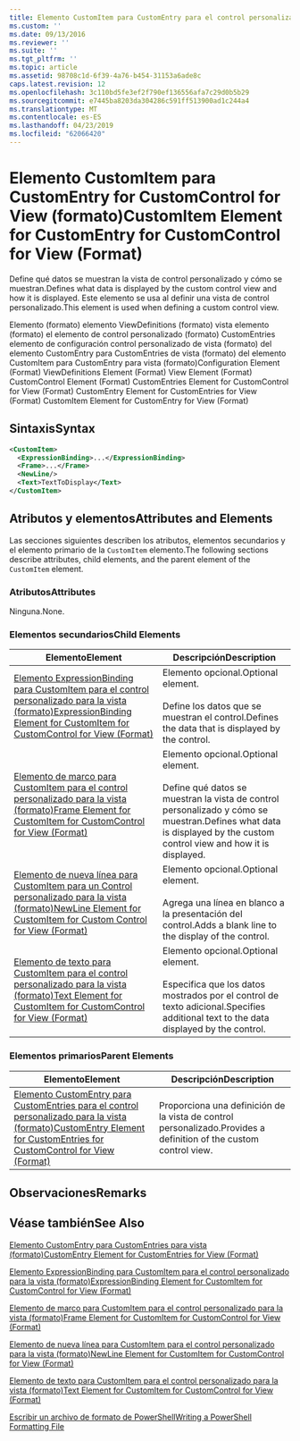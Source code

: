 ```yaml
---
title: Elemento CustomItem para CustomEntry para el control personalizado para la vista (formato) | Microsoft Docs
ms.custom: ''
ms.date: 09/13/2016
ms.reviewer: ''
ms.suite: ''
ms.tgt_pltfrm: ''
ms.topic: article
ms.assetid: 98708c1d-6f39-4a76-b454-31153a6ade8c
caps.latest.revision: 12
ms.openlocfilehash: 3c110bd5fe3ef2f790ef136556afa7c29d0b5b29
ms.sourcegitcommit: e7445ba8203da304286c591ff513900ad1c244a4
ms.translationtype: MT
ms.contentlocale: es-ES
ms.lasthandoff: 04/23/2019
ms.locfileid: "62066420"
---
```

# <a name="customitem-element-for-customentry-for-customcontrol-for-view-format"></a><span data-ttu-id="d2119-102">Elemento CustomItem para CustomEntry for CustomControl for View (formato)</span><span class="sxs-lookup"><span data-stu-id="d2119-102">CustomItem Element for CustomEntry for CustomControl for View (Format)</span></span>

<span data-ttu-id="d2119-103">Define qué datos se muestran la vista de control personalizado y cómo se muestran.</span><span class="sxs-lookup"><span data-stu-id="d2119-103">Defines what data is displayed by the custom control view and how it is displayed.</span></span> <span data-ttu-id="d2119-104">Este elemento se usa al definir una vista de control personalizado.</span><span class="sxs-lookup"><span data-stu-id="d2119-104">This element is used when defining a custom control view.</span></span>

<span data-ttu-id="d2119-105">Elemento (formato) elemento ViewDefinitions (formato) vista elemento (formato) el elemento de control personalizado (formato) CustomEntries elemento de configuración control personalizado de vista (formato) del elemento CustomEntry para CustomEntries de vista (formato) del elemento CustomItem para CustomEntry para vista (formato)</span><span class="sxs-lookup"><span data-stu-id="d2119-105">Configuration Element (Format) ViewDefinitions Element (Format) View Element (Format) CustomControl Element (Format) CustomEntries Element for CustomControl for View (Format) CustomEntry Element for CustomEntries for View (Format) CustomItem Element for CustomEntry for View (Format)</span></span>

## <a name="syntax"></a><span data-ttu-id="d2119-106">Sintaxis</span><span class="sxs-lookup"><span data-stu-id="d2119-106">Syntax</span></span>

```xml
<CustomItem>
  <ExpressionBinding>...</ExpressionBinding>
  <Frame>...</Frame>
  <NewLine/>
  <Text>TextToDisplay</Text>
</CustomItem>
```

## <a name="attributes-and-elements"></a><span data-ttu-id="d2119-107">Atributos y elementos</span><span class="sxs-lookup"><span data-stu-id="d2119-107">Attributes and Elements</span></span>

<span data-ttu-id="d2119-108">Las secciones siguientes describen los atributos, elementos secundarios y el elemento primario de la `CustomItem` elemento.</span><span class="sxs-lookup"><span data-stu-id="d2119-108">The following sections describe attributes, child elements, and the parent element of the `CustomItem` element.</span></span>

### <a name="attributes"></a><span data-ttu-id="d2119-109">Atributos</span><span class="sxs-lookup"><span data-stu-id="d2119-109">Attributes</span></span>

<span data-ttu-id="d2119-110">Ninguna.</span><span class="sxs-lookup"><span data-stu-id="d2119-110">None.</span></span>

### <a name="child-elements"></a><span data-ttu-id="d2119-111">Elementos secundarios</span><span class="sxs-lookup"><span data-stu-id="d2119-111">Child Elements</span></span>

|<span data-ttu-id="d2119-112">Elemento</span><span class="sxs-lookup"><span data-stu-id="d2119-112">Element</span></span>|<span data-ttu-id="d2119-113">Descripción</span><span class="sxs-lookup"><span data-stu-id="d2119-113">Description</span></span>|
|-------------|-----------------|
|[<span data-ttu-id="d2119-114">Elemento ExpressionBinding para CustomItem para el control personalizado para la vista (formato)</span><span class="sxs-lookup"><span data-stu-id="d2119-114">ExpressionBinding Element for CustomItem for CustomControl for View (Format)</span></span>](./expressionbinding-element-for-customitem-for-customcontrol-for-view-format.md)|<span data-ttu-id="d2119-115">Elemento opcional.</span><span class="sxs-lookup"><span data-stu-id="d2119-115">Optional element.</span></span><br /><br /> <span data-ttu-id="d2119-116">Define los datos que se muestran el control.</span><span class="sxs-lookup"><span data-stu-id="d2119-116">Defines the data that is displayed by the control.</span></span>|
|[<span data-ttu-id="d2119-117">Elemento de marco para CustomItem para el control personalizado para la vista (formato)</span><span class="sxs-lookup"><span data-stu-id="d2119-117">Frame Element for CustomItem for CustomControl for View (Format)</span></span>](./frame-element-for-customitem-for-customcontrol-for-view-format.md)|<span data-ttu-id="d2119-118">Elemento opcional.</span><span class="sxs-lookup"><span data-stu-id="d2119-118">Optional element.</span></span><br /><br /> <span data-ttu-id="d2119-119">Define qué datos se muestran la vista de control personalizado y cómo se muestran.</span><span class="sxs-lookup"><span data-stu-id="d2119-119">Defines what data is displayed by the custom control view and how it is displayed.</span></span>|
|[<span data-ttu-id="d2119-120">Elemento de nueva línea para CustomItem para un Control personalizado para la vista (formato)</span><span class="sxs-lookup"><span data-stu-id="d2119-120">NewLine Element for CustomItem for Custom Control for View (Format)</span></span>](./newline-element-for-customitem-for-customcontrol-for-view-format.md)|<span data-ttu-id="d2119-121">Elemento opcional.</span><span class="sxs-lookup"><span data-stu-id="d2119-121">Optional element.</span></span><br /><br /> <span data-ttu-id="d2119-122">Agrega una línea en blanco a la presentación del control.</span><span class="sxs-lookup"><span data-stu-id="d2119-122">Adds a blank line to the display of the control.</span></span>|
|[<span data-ttu-id="d2119-123">Elemento de texto para CustomItem para el control personalizado para la vista (formato)</span><span class="sxs-lookup"><span data-stu-id="d2119-123">Text Element for CustomItem for CustomControl for View (Format)</span></span>](./text-element-for-customitem-for-customview-for-view-format.md)|<span data-ttu-id="d2119-124">Elemento opcional.</span><span class="sxs-lookup"><span data-stu-id="d2119-124">Optional element.</span></span><br /><br /> <span data-ttu-id="d2119-125">Especifica que los datos mostrados por el control de texto adicional.</span><span class="sxs-lookup"><span data-stu-id="d2119-125">Specifies additional text to the data displayed by the control.</span></span>|

### <a name="parent-elements"></a><span data-ttu-id="d2119-126">Elementos primarios</span><span class="sxs-lookup"><span data-stu-id="d2119-126">Parent Elements</span></span>

|<span data-ttu-id="d2119-127">Elemento</span><span class="sxs-lookup"><span data-stu-id="d2119-127">Element</span></span>|<span data-ttu-id="d2119-128">Descripción</span><span class="sxs-lookup"><span data-stu-id="d2119-128">Description</span></span>|
|-------------|-----------------|
|[<span data-ttu-id="d2119-129">Elemento CustomEntry para CustomEntries para el control personalizado para la vista (formato)</span><span class="sxs-lookup"><span data-stu-id="d2119-129">CustomEntry Element for CustomEntries for CustomControl for View (Format)</span></span>](./customentry-element-for-customentries-for-customcontrol-for-view-format.md)|<span data-ttu-id="d2119-130">Proporciona una definición de la vista de control personalizado.</span><span class="sxs-lookup"><span data-stu-id="d2119-130">Provides a definition of the custom control view.</span></span>|

## <a name="remarks"></a><span data-ttu-id="d2119-131">Observaciones</span><span class="sxs-lookup"><span data-stu-id="d2119-131">Remarks</span></span>

## <a name="see-also"></a><span data-ttu-id="d2119-132">Véase también</span><span class="sxs-lookup"><span data-stu-id="d2119-132">See Also</span></span>

[<span data-ttu-id="d2119-133">Elemento CustomEntry para CustomEntries para vista (formato)</span><span class="sxs-lookup"><span data-stu-id="d2119-133">CustomEntry Element for CustomEntries for View (Format)</span></span>](./customentry-element-for-customentries-for-customcontrol-for-view-format.md)

[<span data-ttu-id="d2119-134">Elemento ExpressionBinding para CustomItem para el control personalizado para la vista (formato)</span><span class="sxs-lookup"><span data-stu-id="d2119-134">ExpressionBinding Element for CustomItem for CustomControl for View (Format)</span></span>](./expressionbinding-element-for-customitem-for-customcontrol-for-view-format.md)

[<span data-ttu-id="d2119-135">Elemento de marco para CustomItem para el control personalizado para la vista (formato)</span><span class="sxs-lookup"><span data-stu-id="d2119-135">Frame Element for CustomItem for CustomControl for View (Format)</span></span>](./frame-element-for-customitem-for-customcontrol-for-view-format.md)

[<span data-ttu-id="d2119-136">Elemento de nueva línea para CustomItem para el control personalizado para la vista (formato)</span><span class="sxs-lookup"><span data-stu-id="d2119-136">NewLine Element for CustomItem for CustomControl for View (Format)</span></span>](./newline-element-for-customitem-for-customcontrol-for-view-format.md)

[<span data-ttu-id="d2119-137">Elemento de texto para CustomItem para el control personalizado para la vista (formato)</span><span class="sxs-lookup"><span data-stu-id="d2119-137">Text Element for CustomItem for CustomControl for View (Format)</span></span>](./text-element-for-customitem-for-customview-for-view-format.md)

[<span data-ttu-id="d2119-138">Escribir un archivo de formato de PowerShell</span><span class="sxs-lookup"><span data-stu-id="d2119-138">Writing a PowerShell Formatting File</span></span>](./writing-a-powershell-formatting-file.md)
